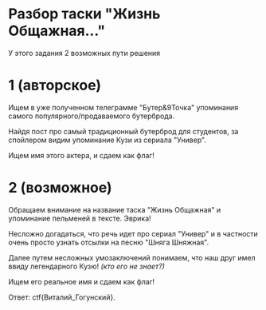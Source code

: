 # Разбор таски "Жизнь Общажная..."

У этого задания 2 возможных пути решения

# 1 (авторское)

Ищем в уже полученном телеграмме "Бутер&9Точка" упоминания самого популярного/продаваемого бутерброда.

Найдя пост про самый традиционный бутерброд для студентов, за спойлером видим упоминание Кузи из сериала "Универ".

Ищем имя этого актера, и сдаем как флаг!

# 2 (возможное)

Обращаем внимание на название таска "Жизнь Общажная" и упоминание пельменей в тексте.  Эврика!

Несложно догадаться, что речь идет про сериал "Универ" и в частности очень просто узнать отсылки на песню "Шняга Шняжная". 

Далее путем несложных умозаключений понимаем, что наш друг имел ввиду легендарного Кузю! *(кто его не знает?)*

Ищем его реальное имя и сдаем как флаг!  


Ответ: ctf{Виталий_Гогунский}.